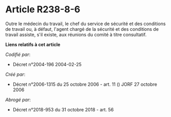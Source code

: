 # Article R238-8-6

Outre le médecin du travail, le chef du service de sécurité et des conditions de travail ou, à défaut, l'agent chargé de la
sécurité et des conditions de travail assiste, s'il existe, aux réunions du comité à titre consultatif.

**Liens relatifs à cet article**

_Codifié par_:

  - Décret n°2004-196 2004-02-25

_Créé par_:

  - Décret n°2006-1315 du 25 octobre 2006 - art. 11 () JORF 27 octobre 2006

_Abrogé par_:

  - Décret n°2018-953 du 31 octobre 2018 - art. 56
